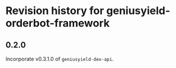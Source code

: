 # Revision history for geniusyield-orderbot-framework

## 0.2.0

Incorporate v0.3.1.0 of `geniusyield-dex-api`.